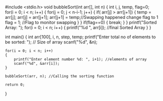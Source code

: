 #include <stdio.h>
void bubbleSort(int arr[], int n)
{
    int i, j, temp, flag=0;
    for(i = 0; i < n; i++)
    {
        for(j = 0; j < n-i-1; j++)
        {
            if( arr[j] > arr[j+1])
            {
                temp = arr[j];
                arr[j] = arr[j+1];
                arr[j+1] = temp;//Swapping happened change flag to 1
                flag = 1; //Flag to monitor swapping
            } 
        }
        if(flag==0)
        {
            break;
        }
    }
    printf("Sorted Array: ");
    for(i = 0; i < n; i++)
    {
        printf("%d  ", arr[i]); //final Sorted Array
    }
}

int main()
{
    int arr[100], i, n, step, temp;
    printf("Enter total no of elements to be sorted: "); // Size of array
    scanf("%d", &n);
 
    for(i = 0; i < n; i++)
    {
        printf("Enter element number %d: ", i+1); //elements of array
        scanf("%d", &arr[i]);
    }

    bubbleSort(arr, n); //Calling the sorting function
    
    return 0;
}
